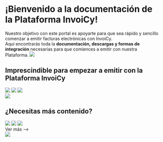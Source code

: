 # ¡Bienvenido a la documentación de la Plataforma InvoiCy!

<div class="inicio">
    <span class="p_inicio">
        Nuestro objetivo con este portal es apoyarte para que sea rápido y sencillo comenzar a emitir facturas electrónicas con InvoiCy.</b>
        <br>
       Aquí encontrarás toda la <b>documentación, descargas y formas de integración</b> necesarias para que comiences a emitir con nuestra Plataforma.
    </span>
    <img class="img_inicio" src="http://127.0.0.1:8000/MKDOCS_DEMO_GITHUB/img/index/IMG1.png">    
</div>


## Imprescindible para empezar a emitir con la Plataforma InvoiCy

<div class="row_essencial">
    <a href=""><img src="http://127.0.0.1:8000/MKDOCS_DEMO_GITHUB/img/index/IMG2_Documentacao.png"></a>
    <a href=""><img src="http://127.0.0.1:8000/MKDOCS_DEMO_GITHUB/img/index/IMG3_Integracoes.png"></a>
    <a href=""><img src="http://127.0.0.1:8000/MKDOCS_DEMO_GITHUB/img/index/IMG4_Duvidasfrequentes.png"></a>
</div>

<div class="img_descubraforma">
    <img src="http://127.0.0.1:8000/MKDOCS_DEMO_GITHUB/img/index/IMG5_Descubraforma.png">
</div>


## <span class="orange_hash"></span>¿Necesitas más contenido?

<div class="row_maisconteudo">
    <a href=""><img src="http://127.0.0.1:8000/MKDOCS_DEMO_GITHUB/img/index/IMG6_18anos.png"></a>
    <a href=""><img src="http://127.0.0.1:8000/MKDOCS_DEMO_GITHUB/img/index/IMG7_Tabela.png"></a>
    <a href=""><img src="http://127.0.0.1:8000/MKDOCS_DEMO_GITHUB/img/index/IMG8_Capture.png"></a>
</div>

<div class="vermais">
    <a>Ver más --></a>
</div>

<div class="img_invoicymarket">
    <img src="http://127.0.0.1:8000/MKDOCS_DEMO_GITHUB/img/index/IMG9_Invoicymarket.png">
</div>